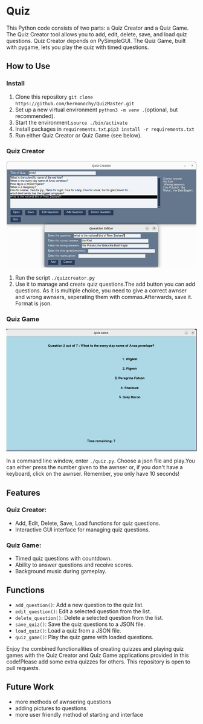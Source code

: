 # Quiz

This Python code consists of two parts: a Quiz Creator and a Quiz Game. The Quiz Creator tool allows you to add, edit, delete, save, and load quiz questions. Quiz Creator depends on PySimpleGUI. The Quiz Game, built with pygame, lets you play the quiz with timed questions.

## How to Use

### Install
1. Clone this repository `git clone https://github.com/hermonochy/QuizMaster.git`
2. Set up a new virtual environment `python3 -m venv .`(optional, but recommended).
3. Start the environment.`source ./bin/activate`
4. Install packages in `requirements.txt`.`pip3 install -r requirements.txt`
5. Run either Quiz Creator or Quiz Game (see below).

### Quiz Creator

![](images/screenshotcreator1.png)

1. Run the script `./quizcreator.py` 
2. Use it to manage and create quiz questions.The add button you can add questions. As it is multiple choice, you need to give a correct awnser and wrong awnsers, seperating them with commas.Afterwards, save it. Format is json.

### Quiz Game

![](images/screenshotplayer1.png)

In a command line window, enter `./quiz.py`. Choose a json file and play.You can either press the number given to the awnser or, if you don't have a keyboard, click on the awnser. Remember, you only have 10 seconds!


## Features

### Quiz Creator:
- Add, Edit, Delete, Save, Load functions for quiz questions.
- Interactive GUI interface for managing quiz questions.

### Quiz Game:
- Timed quiz questions with countdown.
- Ability to answer questions and receive scores.
- Background music during gameplay.

## Functions

- `add_question()`: Add a new question to the quiz list.
- `edit_question()`: Edit a selected question from the list.
- `delete_question()`: Delete a selected question from the list.
- `save_quiz()`: Save the quiz questions to a JSON file.
- `load_quiz()`: Load a quiz from a JSON file.
- `quiz_game()`: Play the quiz game with loaded questions.

Enjoy the combined functionalities of creating quizzes and playing quiz games with the Quiz Creator and Quiz Game applications provided in this code!Please add some extra quizzes for others. This repository is open to pull requests.

## Future Work

- more methods of awnsering questions
- adding pictures to questions
- more user friendly method of starting and interface





